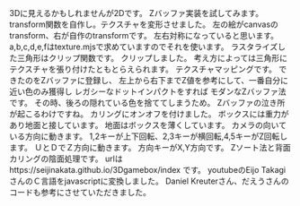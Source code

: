 3Dに見えるかもしれませんが2Dです。
Zバッファ実装を試してみます。
transform関数を自作し。テクスチャを変形させました。
左の絵がcanvasのtransform、右が自作のtransformです。
左右対称になっていると思います。
a,b,c,d,e,fはtexture.mjsで求めていますのでそれを使います。
ラスタライズした三角形はクリップ関数です。
クリップしました。
考え方によっては三角形にテクスチャを張り付けたともとらえられます。
テクスチャマッピングです。
できたのをZバッファに登録し、
左上から右下までZ値を参考にして、一番自分に近い色のみ獲得し
レガシーなドットインパクトをすれば
モダンなZバッファ法です。
その時、後ろの隠れている色を捨ててしまうため。
Zバッファの泣き所が起こるわけですね。
カリングにオンオフを付けました。
ボックスには重力があり地面と接しています。
地面はボックスを薄くしています。
カメラの向いている方向に動きます。
1,2キーが上下回転、2,3キーが横回転,4,5キーがZ回転します。
ＵとＤでＺ方向に動きます。
方向キーがX,Y方向です。
Zソート法と背面カリングの陰面処理です。
urlはhttps://seijinakata.github.io/3Dgamebox/index
です。
youtubeのEijo TakagiさんのＣ言語をjavascriptに変換しました。
Daniel Kreuterさん、だえうさんのコードも参考にさせていただきました。
